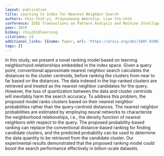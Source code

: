 ```yaml
---
layout: publication
title: Learning to Index for Nearest Neighbor Search
authors: Chiu Chih-yi, Prayoonwong Amorntip, Liao Yin-chih
conference: IEEE Transactions on Pattern Analysis and Machine Intelligence
year: 2019
bibkey: chiu2018learning
citations: 24
additional_links: [{name: Paper, url: 'https://arxiv.org/abs/1807.02962'}]
tags: []
---
```

In this study, we present a novel ranking model based on learning
neighborhood relationships embedded in the index space. Given a query point,
conventional approximate nearest neighbor search calculates the distances to
the cluster centroids, before ranking the clusters from near to far based on
the distances. The data indexed in the top-ranked clusters are retrieved and
treated as the nearest neighbor candidates for the query. However, the loss of
quantization between the data and cluster centroids will inevitably harm the
search accuracy. To address this problem, the proposed model ranks clusters
based on their nearest neighbor probabilities rather than the query-centroid
distances. The nearest neighbor probabilities are estimated by employing neural
networks to characterize the neighborhood relationships, i.e., the density
function of nearest neighbors with respect to the query. The proposed
probability-based ranking can replace the conventional distance-based ranking
for finding candidate clusters, and the predicted probability can be used to
determine the data quantity to be retrieved from the candidate cluster. Our
experimental results demonstrated that the proposed ranking model could boost
the search performance effectively in billion-scale datasets.